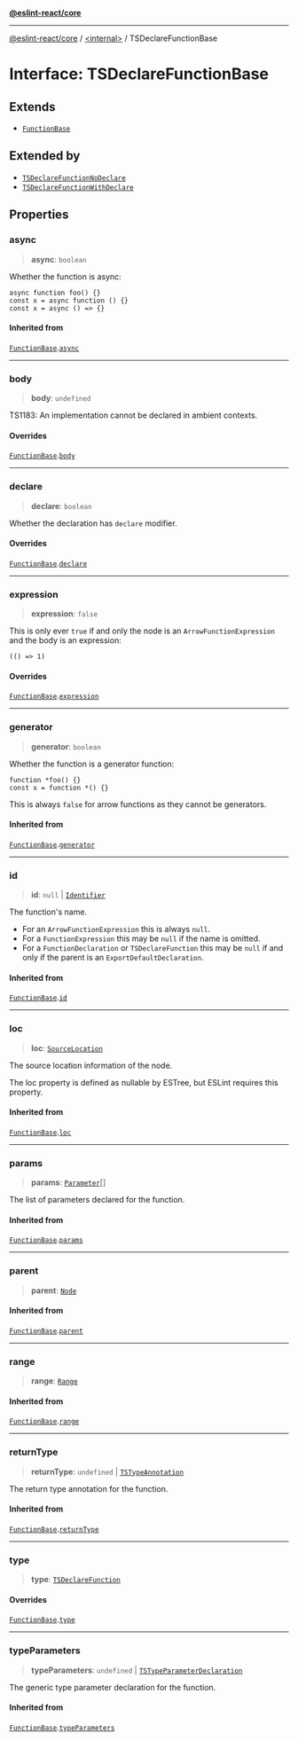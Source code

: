 [**@eslint-react/core**](../../README.md)

***

[@eslint-react/core](../../README.md) / [\<internal\>](../README.md) / TSDeclareFunctionBase

# Interface: TSDeclareFunctionBase

## Extends

- [`FunctionBase`](FunctionBase.md)

## Extended by

- [`TSDeclareFunctionNoDeclare`](TSDeclareFunctionNoDeclare.md)
- [`TSDeclareFunctionWithDeclare`](TSDeclareFunctionWithDeclare.md)

## Properties

### async

> **async**: `boolean`

Whether the function is async:
```
async function foo() {}
const x = async function () {}
const x = async () => {}
```

#### Inherited from

[`FunctionBase`](FunctionBase.md).[`async`](FunctionBase.md#async)

***

### body

> **body**: `undefined`

TS1183: An implementation cannot be declared in ambient contexts.

#### Overrides

[`FunctionBase`](FunctionBase.md).[`body`](FunctionBase.md#body)

***

### declare

> **declare**: `boolean`

Whether the declaration has `declare` modifier.

#### Overrides

[`FunctionBase`](FunctionBase.md).[`declare`](FunctionBase.md#declare)

***

### expression

> **expression**: `false`

This is only ever `true` if and only the node is an `ArrowFunctionExpression` and the body
is an expression:
```
(() => 1)
```

#### Overrides

[`FunctionBase`](FunctionBase.md).[`expression`](FunctionBase.md#expression)

***

### generator

> **generator**: `boolean`

Whether the function is a generator function:
```
function *foo() {}
const x = function *() {}
```
This is always `false` for arrow functions as they cannot be generators.

#### Inherited from

[`FunctionBase`](FunctionBase.md).[`generator`](FunctionBase.md#generator)

***

### id

> **id**: `null` \| [`Identifier`](Identifier.md)

The function's name.
- For an `ArrowFunctionExpression` this is always `null`.
- For a `FunctionExpression` this may be `null` if the name is omitted.
- For a `FunctionDeclaration` or `TSDeclareFunction` this may be `null` if
  and only if the parent is an `ExportDefaultDeclaration`.

#### Inherited from

[`FunctionBase`](FunctionBase.md).[`id`](FunctionBase.md#id)

***

### loc

> **loc**: [`SourceLocation`](SourceLocation.md)

The source location information of the node.

The loc property is defined as nullable by ESTree, but ESLint requires this property.

#### Inherited from

[`FunctionBase`](FunctionBase.md).[`loc`](FunctionBase.md#loc)

***

### params

> **params**: [`Parameter`](../type-aliases/Parameter.md)[]

The list of parameters declared for the function.

#### Inherited from

[`FunctionBase`](FunctionBase.md).[`params`](FunctionBase.md#params)

***

### parent

> **parent**: [`Node`](../type-aliases/Node.md)

#### Inherited from

[`FunctionBase`](FunctionBase.md).[`parent`](FunctionBase.md#parent)

***

### range

> **range**: [`Range`](../type-aliases/Range.md)

#### Inherited from

[`FunctionBase`](FunctionBase.md).[`range`](FunctionBase.md#range)

***

### returnType

> **returnType**: `undefined` \| [`TSTypeAnnotation`](TSTypeAnnotation.md)

The return type annotation for the function.

#### Inherited from

[`FunctionBase`](FunctionBase.md).[`returnType`](FunctionBase.md#returntype)

***

### type

> **type**: [`TSDeclareFunction`](../enumerations/AST_NODE_TYPES.md#tsdeclarefunction)

#### Overrides

[`FunctionBase`](FunctionBase.md).[`type`](FunctionBase.md#type)

***

### typeParameters

> **typeParameters**: `undefined` \| [`TSTypeParameterDeclaration`](TSTypeParameterDeclaration.md)

The generic type parameter declaration for the function.

#### Inherited from

[`FunctionBase`](FunctionBase.md).[`typeParameters`](FunctionBase.md#typeparameters)
